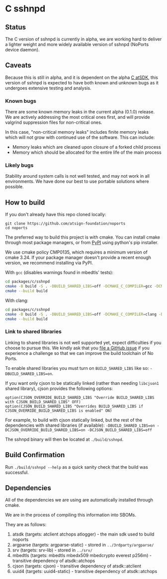 # C sshnpd

## Status

The C version of sshnpd is currently in alpha, we are working hard to deliver a
lighter weight and more widely available version of sshnpd (NoPorts device
daemon).

## Caveats

Because this is still in alpha, and it is dependent on the alpha
[C atSDK](https://github.com/atsign-foundation/at_c), this version of sshnpd is
expected to have both known and unknown bugs as it undergoes extensive testing
and analysis.

### Known bugs

There are some known memory leaks in the current alpha (0.1.0) release. We are
actively addressing the most critical ones first, and will provide valgrind
suppression files for non-critical ones.

In this case, "non-critical memory leaks" includes finite memory leaks which
will not grow with continued use of the software. This can include:

- Memory leaks which are cleaned upon closure of a forked child process
- Memory which should be allocated for the entire life of the main process

### Likely bugs

Stability around system calls is not well tested, and may not work in all
environments. We have done our best to use portable solutions where possible.

## How to build

If you don't already have this repo cloned locally:

```
git clone https://github.com/atsign-foundation/noports
cd noports
```

The preferred way to build this project is with cmake. You can install cmake
through most package managers, or from [PyPI](https://pypi.org/project/cmake/)
using python's pip installer.

We use cmake policy CMP0135, which requires a minimum version of cmake 3.24. If
your package manager doesn't provide a recent enough version, we recommend
installing via PyPI.

With `gcc` (disables warnings found in mbedtls' tests):

```bash
cd packages/c/sshnpd
cmake -B build -S . -DBUILD_SHARED_LIBS=off -DCMAKE_C_COMPILER=gcc -DCMAKE_C_FLAGS="-Wno-calloc-transposed-args -Wno-error -pthread -lrt"
cmake --build build
```

With clang:

```bash
cd packages/c/sshnpd
cmake -B build -S . -DBUILD_SHARED_LIBS=off -DCMAKE_C_COMPILER=clang -DCMAKE_C_FLAGS="-Wno-error -pthread -lrt"
cmake --build build
```

### Link to shared libraries

Linking to shared libraries is not well supported yet, expect difficulties if
you choose to pursue this. We kindly ask that you
[file a GitHub issue](https://github.com/atsign-foundation/noports/issues/new/choose)
if you experience a challenge so that we can improve the build toolchain of No
Ports.

To enable shared libraries you must turn on `BUILD_SHARED_LIBS` like so:
`-DBUILD_SHARED_LIBS=on`.

If you want only cjson to be statically linked (rather than needing `libcjson1`
shared library), cjson provides the following options:

```
option(CJSON_OVERRIDE_BUILD_SHARED_LIBS "Override BUILD_SHARED_LIBS with CJSON_BUILD_SHARED_LIBS" OFF)
option(CJSON_BUILD_SHARED_LIBS "Overrides BUILD_SHARED_LIBS if CJSON_OVERRIDE_BUILD_SHARED_LIBS is enabled" ON)
```

For example, to build with cjson statically linked, but the rest of the
dependencies with shared libraries (if available):
`-DBUILD_SHARED_LIBS=on -DCJSON_OVERRIDE_BUILD_SHARED_LIBS=on -DCJSON_BUILD_SHARED_LIBS=off`

The sshnpd binary will then be located at `./build/sshnpd`.

## Build Confirmation

Run `./build/sshnpd --help` as a quick sanity check that the build was
successful.

## Dependencies

All of the dependencies we are using are automatically installed through cmake.

We are in the process of compiling this information into SBOMs.

They are as follows:

1. atsdk (targets: atclient atchops atlogger) - the main sdk used to build
   noports
2. argparse (targets: argparse-static) - stored in `../3rdparty/argparse/`
3. srv (targets: srv-lib) - stored in `../srv/`
4. mbedtls (targets: mbedtls mbedx509 mbedcrypto everest p256m) - transitive
   dependency of atsdk::atchops
5. cjson (targets: cjson) - transitive dependency of atsdk::atclient
6. uuid4 (targets: uuid4-static) - transitive dependency of atsdk::atchops
